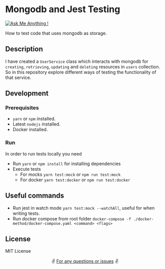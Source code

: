# Mongodb and Jest Testing

[![Ask Me Anything !](https://img.shields.io/badge/Ask%20me-anything-1abc9c.svg)](https://twitter.com/g_kampitakis)

How to test code that uses mongodb as storage.

## Description

I have created a `UserService` class which interacts with mongodb for
`creating`, `retrieving`, `updating` and `deleting` resources in `users`
collection. So in this repository explore different ways of testing the
functionality of that service.

## Development

### Prerequisites

- `yarn` or `npm` installed.
- Latest `nodejs` installed.
- Docker installed.

### Run

In order to run tests locally you need

- Run `yarn` or `npm install` for installing dependencies
- Execute tests
  - For mocks `yarn test:mock` or `npm run test:mock`
  - For docker `yarn test:docker` or `npm run test:docker`

## Useful commands

- Run jest in watch mode `yarn test:mock --watchAll`, useful for when writing
  tests.
- Run docker compose from root folder
  `docker-compose -f ./docker-method/docker-compose.yaml <command> <flags>`

## License

MIT License

<p align="center">
✌️ <a href="https://github.com/gkampitakis/mongodb-jest-testing/issues/new">For any questions or issues</a> ✌️
</p>
